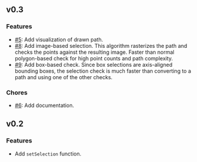 ## v0.3

### Features

-   [#5](https://github.com/lukaswagner/lasso/pull/5): Add visualization of drawn path.
-   [#8](https://github.com/lukaswagner/lasso/pull/8): Add image-based selection. This algorithm rasterizes the path and checks the points against the resulting image. Faster than normal polygon-based check for high point counts and path complexity. 
-   [#9](https://github.com/lukaswagner/lasso/pull/9): Add box-based check. Since box selections are axis-aligned bounding boxes, the selection check is much faster than converting to a path and using one of the other checks.

### Chores

-   [#6](https://github.com/lukaswagner/lasso/pull/6): Add documentation.

## v0.2

### Features

-   Add `setSelection` function.
